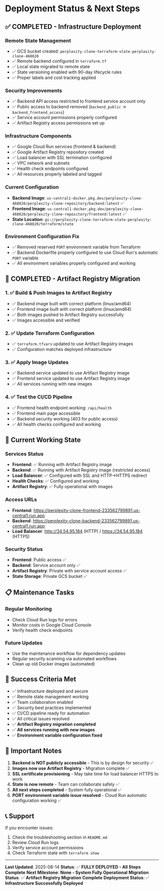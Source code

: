 # Deployment Status & Next Steps

## ✅ **COMPLETED - Infrastructure Deployment**

### **Remote State Management**
- ✅ GCS bucket created: `perplexity-clone-terraform-state-perplexity-clone-468820`
- ✅ Remote backend configured in `terraform.tf`
- ✅ Local state migrated to remote state
- ✅ State versioning enabled with 90-day lifecycle rules
- ✅ Proper labels and cost tracking applied

### **Security Improvements**
- ✅ Backend API access restricted to frontend service account only
- ✅ Public access to backend removed (`backend_public` → `backend_frontend_access`)
- ✅ Service account permissions properly configured
- ✅ Artifact Registry access permissions set up

### **Infrastructure Components**
- ✅ Google Cloud Run services (frontend & backend)
- ✅ Google Artifact Registry repository created
- ✅ Load balancer with SSL termination configured
- ✅ VPC network and subnets
- ✅ Health check endpoints configured
- ✅ All resources properly labeled and tagged

### **Current Configuration**
- **Backend Image**: `us-central1-docker.pkg.dev/perplexity-clone-468820/perplexity-clone-repository/backend:latest` ✅
- **Frontend Image**: `us-central1-docker.pkg.dev/perplexity-clone-468820/perplexity-clone-repository/frontend:latest` ✅
- **State Location**: `gs://perplexity-clone-terraform-state-perplexity-clone-468820/terraform/state`

### **Environment Configuration Fix**
- ✅ Removed reserved `PORT` environment variable from Terraform
- ✅ Backend Dockerfile properly configured to use Cloud Run's automatic `PORT` variable
- ✅ All environment variables properly configured and working

## 🎉 **COMPLETED - Artifact Registry Migration**

### **1. ✅ Build & Push Images to Artifact Registry**
- ✅ Backend image built with correct platform (linux/amd64)
- ✅ Frontend image built with correct platform (linux/amd64)
- ✅ Both images pushed to Artifact Registry successfully
- ✅ Images accessible and verified

### **2. ✅ Update Terraform Configuration**
- ✅ `terraform.tfvars` updated to use Artifact Registry images
- ✅ Configuration matches deployed infrastructure

### **3. ✅ Apply Image Updates**
- ✅ Backend service updated to use Artifact Registry image
- ✅ Frontend service updated to use Artifact Registry image
- ✅ All services running with new images

### **4. ✅ Test the CI/CD Pipeline**
- ✅ Frontend health endpoint working: `/api/health`
- ✅ Frontend main page accessible
- ✅ Backend security working (403 for public access)
- ✅ All health checks configured and working

## 🔧 **Current Working State**

### **Services Status**
- **Frontend**: ✅ Running with Artifact Registry image
- **Backend**: ✅ Running with Artifact Registry image (restricted access)
- **Load Balancer**: ✅ Configured with SSL and HTTP→HTTPS redirect
- **Health Checks**: ✅ Configured and working
- **Artifact Registry**: ✅ Fully operational with images

### **Access URLs**
- **Frontend**: https://perplexity-clone-frontend-233562799891.us-central1.run.app
- **Backend**: https://perplexity-clone-backend-233562799891.us-central1.run.app
- **Load Balancer**: http://34.54.95.184 (HTTP) / https://34.54.95.184 (HTTPS)

### **Security Status**
- **Frontend**: Public access ✅
- **Backend**: Service account only ✅
- **Artifact Registry**: Private with service account access ✅
- **State Storage**: Private GCS bucket ✅

## 📋 **Maintenance Tasks**

### **Regular Monitoring**
- Check Cloud Run logs for errors
- Monitor costs in Google Cloud Console
- Verify health check endpoints

### **Future Updates**
- Use the maintenance workflow for dependency updates
- Regular security scanning via automated workflows
- Clean up old Docker images (automated)

## 🎯 **Success Criteria Met**

- ✅ Infrastructure deployed and secure
- ✅ Remote state management working
- ✅ Team collaboration enabled
- ✅ Security best practices implemented
- ✅ CI/CD pipeline ready for automation
- ✅ All critical issues resolved
- ✅ **Artifact Registry migration completed**
- ✅ **All services running with new images**
- ✅ **Environment variable configuration fixed**

## 🚨 **Important Notes**

1. **Backend is NOT publicly accessible** - This is by design for security ✅
2. **Images now use Artifact Registry** - Migration complete ✅
3. **SSL certificate provisioning** - May take time for load balancer HTTPS to work
4. **State is now remote** - Team can collaborate safely ✅
5. **All next steps completed** - System fully operational ✅
6. **PORT environment variable issue resolved** - Cloud Run automatic configuration working ✅

## 📞 **Support**

If you encounter issues:
1. Check the troubleshooting section in `README.md`
2. Review Cloud Run logs
3. Verify service account permissions
4. Check Terraform state with `terraform show`

---

**Last Updated**: 2025-08-14
**Status**: ✅ **FULLY DEPLOYED - All Steps Complete**
**Next Milestone**: **None - System Fully Operational**
**Migration Status**: ✅ **Artifact Registry Migration Complete**
**Deployment Status**: ✅ **Infrastructure Successfully Deployed**